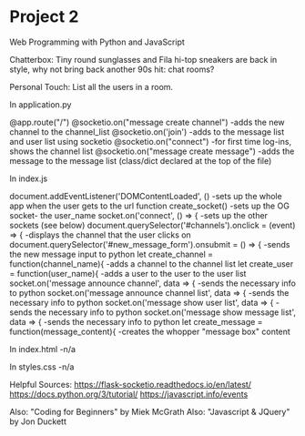 # Project 2

Web Programming with Python and JavaScript

Chatterbox:  Tiny round sunglasses and Fila hi-top sneakers are back in style, why not bring back another 90s hit: chat rooms?

Personal Touch:  List all the users in a room.

In application.py

@app.route("/")
@socketio.on("message create channel")
    -adds the new channel to the channel_list
@socketio.on('join')
    -adds to the message list and user list using socketio
@socketio.on("connect")
    -for first time log-ins, shows the channel list
@socketio.on("message create message")
    -adds the message to the message list (class/dict declared at the top of the file)


In index.js

document.addEventListener('DOMContentLoaded', ()
    -sets up the whole app when the user gets to the url
function create_socket()
    -sets up the OG socket- the user_name
socket.on('connect', () => {
    -sets up the other sockets (see below)
document.querySelector('#channels').onclick = (event) => {
    -displays the channel that the user clicks on
document.querySelector('#new_message_form').onsubmit = () => {
    -sends the new message input to python
let create_channel = function(channel_name){
    -adds a channel to the channel list
let create_user = function(user_name){
    -adds a user to the user to the user list
socket.on('message announce channel', data => {
    -sends the necessary info to python
socket.on('message announce channel list', data => {
    -sends the necessary info to python
socket.on('message show user list', data => {
    -sends the necessary info to python
socket.on('message show message list', data => {
    -sends the necessary info to python
let create_message = function(message_content){
    -creates the whopper "message box" content

In index.html
    -n/a

In styles.css
    -n/a

Helpful Sources:
https://flask-socketio.readthedocs.io/en/latest/
https://docs.python.org/3/tutorial/
https://javascript.info/events

Also:  "Coding for Beginners" by Miek McGrath
Also:  "Javascript & JQuery" by Jon Duckett